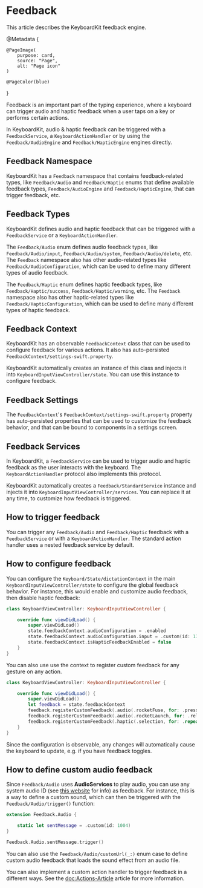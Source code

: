 # Feedback

This article describes the KeyboardKit feedback engine.

@Metadata {
    
    @PageImage(
        purpose: card,
        source: "Page",
        alt: "Page icon"
    )
    
    @PageColor(blue)
}

Feedback is an important part of the typing experience, where a keyboard can trigger audio and haptic feedback when a user taps on a key or performs certain actions.

In KeyboardKit, audio & haptic feedback can be triggered with a ``FeedbackService``, a ``KeyboardActionHandler`` or by using the ``Feedback/AudioEngine`` and ``Feedback/HapticEngine`` engines directly.



## Feedback Namespace

KeyboardKit has a ``Feedback`` namespace that contains feedback-related types, like ``Feedback/Audio`` and ``Feedback/Haptic`` enums that define available feedback types, ``Feedback/AudioEngine`` and ``Feedback/HapticEngine``, that can trigger feedback, etc. 



## Feedback Types

KeyboardKit defines audio and haptic feedback that can be triggered with a ``FeedbackService`` or a ``KeyboardActionHandler``.

The ``Feedback/Audio`` enum defines audio feedback types, like ``Feedback/Audio/input``, ``Feedback/Audio/system``, ``Feedback/Audio/delete``, etc. The ``Feedback`` namespace also has other audio-related types like ``Feedback/AudioConfiguration``, which can be used to define many different types of audio feedback.

The ``Feedback/Haptic`` enum defines haptic feedback types, like ``Feedback/Haptic/success``, ``Feedback/Haptic/warning``, etc. The ``Feedback`` namespace also has other haptic-related types like ``Feedback/HapticConfiguration``, which can be used to define many different types of haptic feedback.



## Feedback Context

KeyboardKit has an observable ``FeedbackContext`` class that can be used to configure feedback for various actions. It also has auto-persisted ``FeedbackContext/settings-swift.property``. 

KeyboardKit automatically creates an instance of this class and injects it into ``KeyboardInputViewController/state``. You can use this instance to configure feedback.



## Feedback Settings

The ``FeedbackContext``'s ``FeedbackContext/settings-swift.property`` property has auto-persisted properties that can be used to customize the feedback behavior, and that can be bound to components in a settings screen.



## Feedback Services

In KeyboardKit, a ``FeedbackService`` can be used to trigger audio and haptic feedback as the user interacts with the keyboard. The ``KeyboardActionHandler`` protocol also implements this protocol.

KeyboardKit automatically creates a ``Feedback/StandardService``  instance and injects it into ``KeyboardInputViewController/services``. You can replace it at any time, to customize how feedback is triggered.



## How to trigger feedback

You can trigger any ``Feedback/Audio`` and ``Feedback/Haptic`` feedback with a ``FeedbackService`` or with a ``KeyboardActionHandler``. The standard action handler uses a nested feedback service by default.



## How to configure feedback

You can configure the ``Keyboard/State/dictationContext``  in the main ``KeyboardInputViewController/state`` to configure the global feedback behavior. For instance, this would enable and customize audio feedback, then disable haptic feedback:

```swift
class KeyboardViewController: KeyboardInputViewController {

    override func viewDidLoad() {
        super.viewDidLoad()
        state.feedbackContext.audioConfiguration = .enabled
        state.feedbackContext.audioConfiguration.input = .custom(id: 1329)
        state.feedbackContext.isHapticFeedbackEnabled = false
    }
}
```

You can also use use the context to register custom feedback for any gesture on any action.

```swift
class KeyboardViewController: KeyboardInputViewController {

    override func viewDidLoad() {
        super.viewDidLoad()
        let feedback = state.feedbackContext
        feedback.registerCustomFeedback(.audio(.rocketFuse, for: .press, on: .rocket))
        feedback.registerCustomFeedback(.audio(.rocketLaunch, for: .release, on: .rocket))
        feedback.registerCustomFeedback(.haptic(.selection, for: .repeat, on: .rocket))
    }
}
```

Since the configuration is observable, any changes will automatically cause the keyboard to update, e.g. if you have feedback toggles.



## How to define custom audio feedback

Since ``Feedback/Audio`` uses **AudioServices** to play audio, you can use any system audio ID (see [this website](https://iphonedev.wiki/index.php/AudioServices) for info) as feedback. For instance, this is a way to define a custom sound, which can then be triggered with the ``Feedback/Audio/trigger()`` function:

```swift
extension Feedback.Audio {

    static let sentMessage = .custom(id: 1004)
}

Feedback.Audio.sentMessage.trigger()
```

You can also use the ``Feedback/Audio/customUrl(_:)`` enum case to define custom audio feedback that loads the sound effect from an audio file.

You can also implement a custom action handler to trigger feedback in a different ways. See the <doc:Actions-Article> article for more information.
